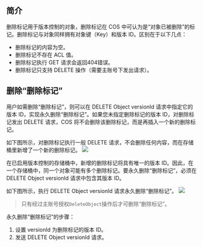 ## 简介

删除标记用于版本控制的对象，删除标记在 COS 中可认为是“对象已被删除”的标记。删除标记与对象同样拥有对象键（Key）和版本 ID。区别在于以下几点：

- 删除标记的内容为空。
- 删除标记不存在 ACL 值。
- 删除标记执行 GET 请求会返回404错误。
- 删除标记只支持 DELETE 操作（需要主账号下发出请求）。

## 删除“删除标记”

用户如需删除“删除标记”，则可以在 DELETE Object versionId 请求中指定它的版本 ID，实现永久删除“删除标记”。如果您未指定删除标记的版本 ID，对删除标记发出 DELETE 请求，COS 将不会删除该删除标记，而是再插入一个新的删除标记。

如下图所示，对删除标记执行一般 DELETE 请求，不会删除任何内容，而在存储桶里新增了一个新的删除标记。
![](https://main.qcloudimg.com/raw/cfce300a0a08889ef385e9140f771ccc.jpg)

在已启用版本控制的存储桶中，新增的删除标记将具有唯一的版本 ID。因此，在一个存储桶中，同一个对象可能有多个删除标记。要永久删除“删除标记”，必须在 DELETE Object versionId 请求中包含其版本 ID。

如下图所示，执行 DELETE Object versionId 请求永久删除“删除标记”。
![](https://main.qcloudimg.com/raw/89e0cb4d6fdbcd089d3f7e0bde6d90ec.jpg)

>只有经过主账号授权`DeleteObject`操作后才可删除“删除标记”。

永久删除“删除标记”的步骤：

1. 设置 versionId 为删除标记的版本 ID。
2. 发送 DELETE Object versionId 请求。
